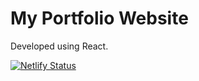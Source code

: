 # My Portfolio Website

Developed using React.

[![Netlify Status](https://api.netlify.com/api/v1/badges/8c66b5ee-babe-43b2-ad3c-ebd8361691c7/deploy-status)](https://app.netlify.com/sites/mxhit/deploys)
